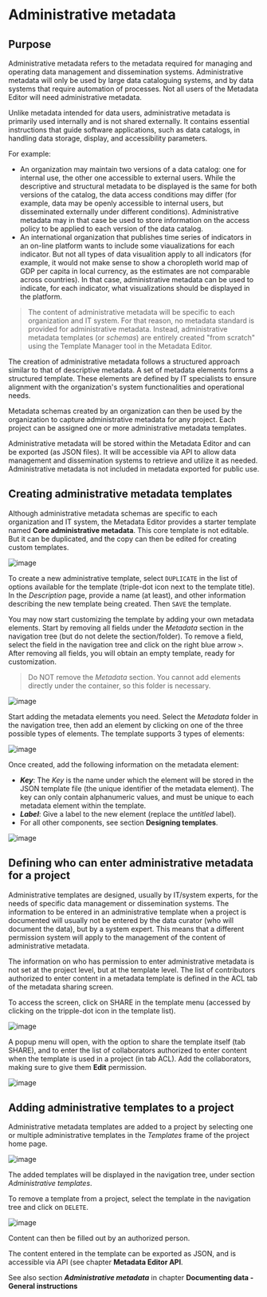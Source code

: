 # Administrative metadata

## Purpose

Administrative metadata refers to the metadata required for managing and operating data management and dissemination systems. Administrative metadata will only be used by large data cataloguing systems, and by data systems that require automation of processes. Not all users of the Metadata Editor will need administrative metadata.

Unlike metadata intended for data users, administrative metadata is primarily used internally and is not shared externally. It contains essential instructions that guide software applications, such as data catalogs, in handling data storage, display, and accessibility parameters. 

For example: 
- An organization may maintain two versions of a data catalog: one for internal use, the other one accessible to external users. While the descriptive and structural metadata to be displayed is the same for both versions of the catalog, the data access conditions may differ (for example, data may be openly accessible to internal users, but disseminated externally under different conditions). Administrative metadata may in that case be used to store information on the access policy to be applied to each version of the data catalog. 
- An international organization that publishes time series of indicators in an on-line platform wants to include some viaualizations for each indicator. But not all types of data visualition apply to all indicators (for example, it would not make sense to show a choropleth world map of GDP per capita in local currency, as the estimates are not comparable across countries). In that case, administrative metadata can be used to indicate, for each indicator, what visualizations should be displayed in the platform.  

> The content of administrative metadata will be specific to each organization and IT system. For that reason, no metadata standard is provided for administrative metadata. Instead, administrative metadata templates (or *schemas*) are entirely created "from scratch" using the Template Manager tool in the Metadata Editor. 

The creation of administrative metadata follows a structured approach similar to that of descriptive metadata. A set of metadata elements forms a structured template. These elements are defined by IT specialists to ensure alignment with the organization's system functionalities and operational needs.

Metadata schemas created by an organization can then be used by the organization to capture administrative metadata for any project. Each project can be assigned one or more administrative metadata templates. 

Administrative metadata will be stored within the Metadata Editor and can be exported (as JSON files). It will be accessible via API to allow data management and dissemination systems to retrieve and utilize it as needed. Administrative metadata is not included in metadata exported for public use.  


## Creating administrative metadata templates

Although administrative metadata schemas are specific to each organization and IT system, the Metadata Editor provides a starter template named **Core administrative metadata**. This core template is not editable. But it can be duplicated, and the copy can then be edited for creating custom templates.

![image](img/ME_UG_v1-0-0_template_administrative_manager.png)

To create a new administrative template, select `DUPLICATE` in the list of options available for the template (triple-dot icon next to the template title). In the *Description* page, provide a name (at least), and other information describing the new template being created. Then `SAVE` the template.

You may now start customizing the template by adding your own metadata elements. Start by removing all fields under the *Metadata* section in the navigation tree (but do not delete the section/folder). To remove a field, select the field in the navigation tree and click on the right blue arrow `>`. After removing all fields, you will obtain an empty template, ready for customization. 
  > Do NOT remove the *Metadata* section. You cannot add elements directly under the container, so this folder is necessary.

![image](img/ME_UG_v1-0-0_template_administrative_delete_field.png)

Start adding the metadata elements you need. Select the *Metadata* folder in the navigation tree, then add an element by clicking on one of the three possible types of elements. The template supports 3 types of elements: 

![image](img/ME_UG_v1-0-0_template_administrative_field_types.png)

Once created, add the following information on the metadata element:
- ***Key***: The *Key* is the name under which the element will be stored in the JSON template file (the unique identifier of the metadata element). The key can only contain alphanumeric values, and must be unique to each metadata element within the template.
- ***Label***: Give a label to the new element (replace the *untitled* label).
- For all other components, see section **Designing templates**.

![image](img/ME_UG_v1-0-0_template_administrative_field_new_elements.png)


## Defining who can enter administrative metadata for a project

Administrative templates are designed, usually by IT/system experts, for the needs of specific data management or dissemination systems. The information to be entered in an administrative template when a project is documented will usually not be entered by the data curator (who will document the data), but by a system expert. This means that a different permission system will apply to the management of the content of administrative metadata.

The information on who has permission to enter administrative metadata is not set at the project level, but at the template level. The list of contributors authorized to enter content in a metadata template is defined in the ACL tab of the metadata sharing screen.

To access the screen, click on SHARE in the template menu (accessed by clicking on the tripple-dot icon in the template list). 

![image](img/ME_UG_v1-0-0_template_administrative_share_menu.png)

A popup menu will open, with the option to share the template itself (tab SHARE), and to enter the list of collaborators authorized to enter content when the template is used in a project (in tab ACL). Add the collaborators, making sure to give them **Edit** permission.

![image](img/ME_UG_v1-0-0_template_administrative_share_popup.png)


## Adding administrative templates to a project 

Administrative metadata templates are added to a project by selecting one or multiple administrative templates in the *Templates* frame of the project home page.

![image](img/ME_UG_v1-0-0_template_administrative_template_frame.png)

The added templates will be displayed in the navigation tree, under section *Administrative templates*.

To remove a template from a project, select the template in the navigation tree and click on `DELETE`.

![image](img/ME_UG_v1-0-0_template_administrative_navigation_delete.png)

Content can then be filled out by an authorized person. 

The content entered in the template can be exported as JSON, and is accessible via API (see chapter **Metadata Editor API**.
   
See also section ***Administrative metadata*** in chapter **Documenting data - General instructions**
